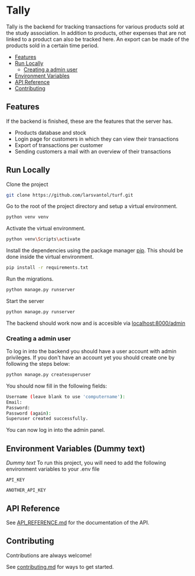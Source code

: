# Tally
Tally is the backend for tracking transactions for various products sold at the study association. In addition to products, other expenses that are not linked to a product can also be tracked here. An export can be made of the products sold in a certain time period.

<!-- TOC start -->
- [Features](#features)
- [Run Locally](#run-locally)
  * [Creating a admin user](#creating-a-admin-user)
- [Environment Variables](#environment-variables)
- [API Reference](#api-reference)
- [Contributing](#contributing)
<!-- TOC end -->

## Features
If the backend is finished, these are the features that the server has.

- Products database and stock
- Login page for customers in which they can view their transactions
- Export of transactions per customer
- Sending customers a mail with an overview of their transactions

## Run Locally

Clone the project

```bash
git clone https://github.com/larsvantol/turf.git
```

Go to the root of the project directory and setup a virtual environment.

```bash
python venv venv
```

Activate the virtual environment.

```bash
python venv\Scripts\activate
```

Install the dependencies using the package manager [pip](https://pip.pypa.io/en/stable/). This should be done inside the virtual environment.

```bash
pip install -r requirements.txt
```

Run the migrations.

```bash
python manage.py runserver
```

Start the server

```bash
python manage.py runserver
```

The backend should work now and is accesible via [localhost:8000/admin](https://localhost:8000/admin)

### Creating a admin user

To log in into the backend you should have a user account with admin privileges. If you don't have an account yet you should create one by following the steps below:

```bash
python manage.py createsuperuser
```

You should now fill in the following fields:

```bash
Username (leave blank to use 'computername'):
Email:
Password:
Password (again):
Superuser created successfully.
```

You can now log in into the admin panel.

## Environment Variables (Dummy text)
<i>Dummy text</i>
To run this project, you will need to add the following environment variables to your .env file

`API_KEY`

`ANOTHER_API_KEY`

## API Reference

See [API_REFERENCE.md](API_REFERENCE.md) for the documentation of the API.

## Contributing

Contributions are always welcome!

See [contributing.md](contributing.md) for ways to get started.
